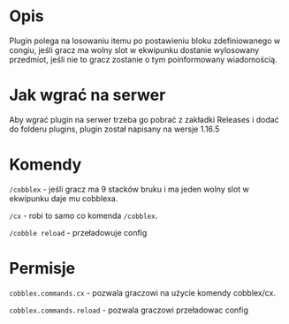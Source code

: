 # Opis 

Plugin polega na losowaniu itemu po postawieniu bloku zdefiniowanego w congiu, jeśli gracz ma wolny slot w ekwipunku dostanie wylosowany przedmiot, jeśli nie to gracz zostanie o tym poinformowany wiadomością.

# Jak wgrać na serwer 

Aby wgrać plugin na serwer trzeba go pobrać z zakładki Releases i dodać do folderu plugins, plugin został napisany na wersje 1.16.5 

# Komendy 

`/cobblex` - jeśli gracz ma 9 stacków bruku i ma jeden wolny slot w ekwipunku daje mu cobblexa.

`/cx` - robi to samo co komenda `/cobblex`.

`/cobble reload` - przeładowuje config

# Permisje 

`cobblex.commands.cx` - pozwala graczowi na użycie komendy cobblex/cx.

`cobblex.commands.reload` - pozwala graczowi przeładowac config
